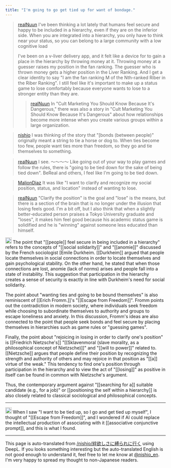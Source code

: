 ```yaml
---
title: "I'm going to go get tied up for want of bondage."
---
```


> [realNuun](https://x.com/realNuun/status/1833760823468327401) I've been thinking a lot lately that humans feel secure and happy to be included in a hierarchy, even if they are on the inferior side.
>  When you are integrated into a hierarchy, you only have to think near your status, so you can belong to a large community with a low cognitive load
>
>  I've been <guessing life> on a v-liver delivery app, and it felt like a device for <me> to gain a place in the hierarchy by throwing money at it.
>  Throwing money at a guesser raises my position in the fan ranking. The guesser who is thrown money gets a higher position in the Liver Ranking. And I get a clear identity to say "I am the fan ranking M of the Nth-ranked Riber in the Riber Ranking".
>  I still feel like it's important to make up a status game to lose comfortably because everyone wants to lose to a stronger entity than they are.
>  >[realNuun](https://x.com/realNuun/status/1833760823468327401) In "Cult Marketing You Should Know Because It's Dangerous," there was also a story in "Cult Marketing You Should Know Because It's Dangerous" about how relationships become more intense when you create various groups within a large organization.

> [nishio](https://x.com/nishio/status/1841373313089864095) I was thinking of the story that "[bonds (between people)" originally meant a string to tie a horse or dog to.
>  When ties become too few, people want ties more than freedom, so they go and tie themselves to something.

> [realNuun](https://x.com/realNuun/status/1841373867757248739) I see. 〜〜〜〜
>  Like going out of your way to play games and follow the rules, there is "going to be tied down for the sake of being tied down".
>  BeReal and others, I feel like I'm going to be tied down.

> [MalionDiaz](https://x.com/MalionDiaz/status/1833768049570467864) It was like "I want to clarify and recognize my social position, status, and location" instead of wanting to lose.

> [realNuun](https://x.com/realNuun/status/1833768919422943519) "Clarify the position" is the goal and "lose" is the means, but there is a section of the brain that is no longer under the illusion that losing feels good.
>  I'm a bit off, but I also think that when a slightly better-educated person praises a Tokyo University graduate and "loses", it makes him feel good because his academic status game is solidified and he is "winning" against someone less educated than himself.

<img src='https://scrapbox.io/api/pages/nishio-en/gpt/icon' alt='gpt.icon' height="19.5"/>
The point that "[[people]] feel secure in being included in a hierarchy" refers to the concepts of "[[social solidarity]]" and "[[anomie]]" discussed by the French sociologist [Emile Durkheim. [[Durkheim]] argued that people locate themselves in social connections in order to locate themselves and gain psychological stability. On the other hand, he stated that when those connections are lost, anomie (lack of norms) arises and people fall into a state of instability. This suggestion that participation in the hierarchy creates a sense of security is exactly in line with Durkheim's need for social solidarity.

The point about "wanting ties and going to be bound themselves" is also reminiscent of [[Erich Fromm.]]'s "[[Escape from Freedom]]". Fromm points out the contradiction in modern society, where individuals seek freedom while choosing to subordinate themselves to authority and groups to escape loneliness and anxiety. In this discussion, Fromm's ideas are also connected to the point that people seek bonds and feel secure by placing themselves in hierarchies such as game rules or "guessing games".

Finally, the point about "rejoicing in losing in order to clarify one's position" is [[Friedrich Nietzsche's]] "[[Sklavenmoral (slave morality, as a philosophical concept of Nietzsche)]]" and "[[will to power]]" related to. [[Nietzsche]] argues that people define their position by recognizing the strength and authority of others and may rejoice in that position as "[[a]] virtue of the weak." This tendency to find one's position through participation in the hierarchy and to view the act of "[[losing]]" as positive in itself can be found in common with Nietzsche's argument.

Thus, the contemporary argument against "[[searching for a]] suitable candidate (e.g., for a job)" or [[positioning the self within a hierarchy]] is also closely related to classical sociological and philosophical concepts.

---
<img src='https://scrapbox.io/api/pages/nishio-en/nishio/icon' alt='nishio.icon' height="19.5"/>
When I saw "I want to be tied up, so I go and get tied up myself", I thought of "[[Escape from Freedom]]", and I wondered if AI could replace the intellectual production of associating with it [[associative conjunctive prompt]], and this is what I found.


---
This page is auto-translated from [/nishio/絆欲しさに縛られに行く](https://scrapbox.io/nishio/絆欲しさに縛られに行く) using DeepL. If you looks something interesting but the auto-translated English is not good enough to understand it, feel free to let me know at [@nishio_en](https://twitter.com/nishio_en). I'm very happy to spread my thought to non-Japanese readers.